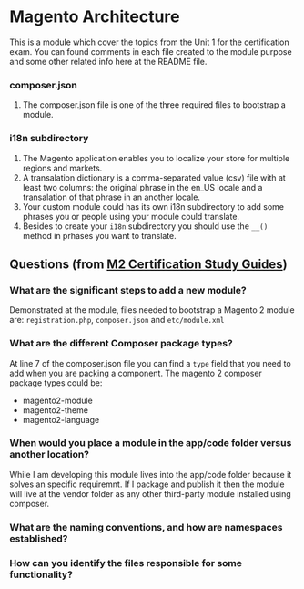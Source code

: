 # Magento Architecture 

This is a module which cover the topics from the Unit 1 for the certification exam. You can found comments in each file created to the module purpose and some other related info here at the README file. 

### composer.json

1. The composer.json file is one of the three required files to bootstrap a module.

### i18n subdirectory

1. The Magento application enables you to localize your store for multiple regions and markets.
2. A transalation dictionary is a comma-separated value (csv) file with at least two columns: the original phrase in the en_US locale and a transalation of that phrase in an another locale.
3. Your custom module could has its own i18n subdirectory to add some phrases you or people using your module could translate.
4. Besides to create your `i18n` subdirectory you should use the `__()` method in prhases you want to translate.

## Questions (from [M2 Certification Study Guides](https://github.com/df2k2/m2cert))

### What are the significant steps to add a new module?

Demonstrated at the module, files needed to bootstrap a Magento 2 module are: `registration.php`, `composer.json` and `etc/module.xml` 

### What are the different Composer package types? 

At line 7 of the composer.json file you can find a `type` field that you need to add when you are packing a component. The magento 2 composer package types could be:

- magento2-module
- magento2-theme
- magento2-language

### When would you place a module in the app/code folder versus another location?

While I am developing this module lives into the app/code folder because it solves an specific requiremnt. If I package and publish it then the module will live at the vendor folder as any other third-party module installed using composer.

### What are the naming conventions, and how are namespaces established?



### How can you identify the files responsible for some functionality?